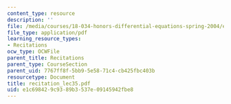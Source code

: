 ```yaml
---
content_type: resource
description: ''
file: /media/courses/18-034-honors-differential-equations-spring-2004/e1c698429c9389b3537e09145942fbe8_recitation_lec35.pdf
file_type: application/pdf
learning_resource_types:
- Recitations
ocw_type: OCWFile
parent_title: Recitations
parent_type: CourseSection
parent_uid: 7767ff8f-5bb9-5e58-71c4-cb425fbc403b
resourcetype: Document
title: recitation_lec35.pdf
uid: e1c69842-9c93-89b3-537e-09145942fbe8
---
```

